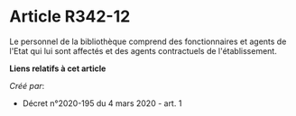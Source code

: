 # Article R342-12

Le personnel de la bibliothèque comprend des fonctionnaires et agents de l'Etat qui lui sont affectés et des agents
contractuels de l'établissement.

**Liens relatifs à cet article**

_Créé par_:

  - Décret n°2020-195 du 4 mars 2020 - art. 1
